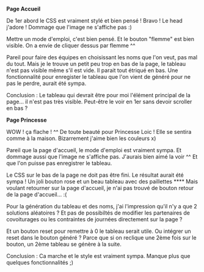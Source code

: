 **Page Accueil**

De 1er abord le CSS est vraiment stylé et bien pensé ! Bravo !
Le head j'adore !
Dommage que l'image ne s'affiche pas :)

Mettre un mode d'emploi, c'est bien pensé.
Et le bouton "flemme" est bien visible. On a envie de cliquer dessus par flemme ^^

Pareil pour faire des équipes en choisissant les noms que l'on veut, pas mal du tout.
Mais je le trouve un petit peu trop en bas de la page, le tableau n'est pas visible même s'il est vide. Il parait tout étriqué en bas.
Une fonctionnalité pour enregister le tableau que l'on vient de généré pour ne pas le perdre, aurait été sympa.

Conclusion : 
Le tableau qui devrait être pour moi l'élément principal de la page... il n'est pas très visible.
Peut-être le voir en 1er sans devoir scroller en bas ?


**Page Princesse**

WOW ! ça flache ! ^^
De toute beauté pour Princesse Loic ! Elle se sentira comme à la maison.
Bizarrement j'aime bien les couleurs x)

Pareil que la page d'accueil, le mode d'emploi est vraiment sympa.
Et dommage aussi que l'image ne s'affiche pas. J'aurais bien aimé la voir ^^
Et que l'on puisse pas enregistrer le tableau.

Le CSS sur le bas de la page ne doit pas être fini. Le résultat aurait été sympa !
Un joli bouton rose et un beau tableau avec des paillettes ****
Mais voulant retourner sur la page d'accueil, je n'ai pas trouvé de bouton retour de la page d'accueil... :(

Pour la génération du tableau et des noms, j'ai l'impression qu'il n'y a que 2 solutions aléatoires ?
Et pas de possibiltés de modifier les partenaires de covoiturages ou les contraintes de journées directement sur la page ?

Et un bouton reset pour remettre à 0 le tableau serait utile. Ou intégrer un reset dans le bouton généré ?
Parce que si on reclique une 2ème fois sur le bouton, un 2ème tableau se génère à la suite.

Conclusion :
Ca marche et le style est vraiment sympa. Manque plus que quelques fonctionnalités ;)